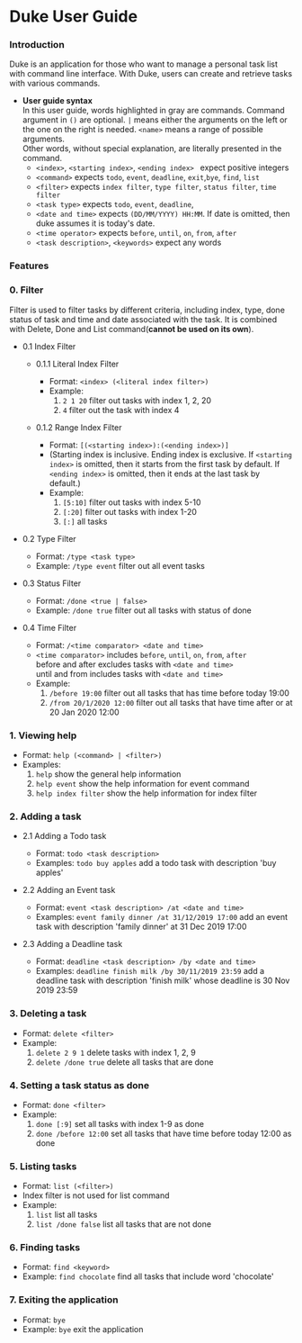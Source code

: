 # Duke User Guide
### Introduction
Duke is an application for those who want to manage a personal task list with command line interface.
With Duke, users can create and retrieve tasks with various commands.
- **User guide syntax**  
In this user guide, words highlighted in gray are commands. Command argument in `()` are optional.
`|` means either the arguments on the left or the one on the right is needed. `<name>` means a range of
possible arguments.<br> Other words, without special explanation, are literally presented in the command.
  - `<index>`, `<starting index>`, `<ending index> ` expect positive integers
  - `<command>` expects `todo`, `event`, `deadline`, `exit`,`bye`, `find`, `list`
  - `<filter>` expects `index filter`, `type filter`, `status filter`, `time filter`
  - `<task type>` expects `todo`, `event`, `deadline`,
  - `<date and time>` expects `(DD/MM/YYYY) HH:MM`. If date is omitted, then duke assumes it is today's date.
  - `<time operator>` expects `before`, `until`, `on`, `from`, `after`
  - `<task description>`, `<keywords>` expect any words

### Features 
### 0. Filter
Filter is used to filter tasks by different criteria, including index, type, done status of task and 
time and date associated with the task. It is combined with Delete, Done and List command(**cannot be 
used on its own**).
- 0.1 Index Filter
  - 0.1.1 Literal Index Filter
    * Format: `<index> (<literal index filter>)`
    * Example: 
      1. `2 1 20` filter out tasks with index 1, 2, 20
      2. `4` filter out the task with index 4
   
  - 0.1.2 Range Index Filter
    * Format: `[(<starting index>):(<ending index>)]`
    * (Starting index is inclusive. Ending index is exclusive. 
       If `<starting index>` is omitted, then it starts from the first task by default.
       If `<ending index>` is omitted, then it ends at the last task by default.)
    * Example: 
      1. `[5:10]` filter out tasks with index 5-10
      2. `[:20]` filter out tasks with index 1-20
      3. `[:]` all tasks
    

- 0.2 Type Filter
  - Format: `/type <task type>`
  - Example: `/type event` filter out all event tasks

- 0.3 Status Filter
  - Format: `/done <true | false>` 
  - Example: `/done true` filter out all tasks with status of done
  
- 0.4 Time Filter
  - Format: `/<time comparator> <date and time>`
  - `<time comparator>` includes `before`, `until`, `on`, `from`, `after`
    <br>before and after excludes tasks with `<date and time>`
    <br>until and from includes tasks with `<date and time>`
  - Example: 
    1. `/before 19:00` filter out all tasks that has time before today 19:00 
    2. `/from 20/1/2020 12:00` filter out all tasks that have time after or at 20 Jan 2020 12:00

### 1. Viewing help
* Format: `help (<command> | <filter>)`
* Examples: 
  1. `help` show the general help information
  2. `help event` show the help information for event command
  3. `help index filter` show the help information for index filter

### 2. Adding a task
- 2.1 Adding a Todo task
  - Format: `todo <task description>`
  - Examples: `todo buy apples` add a todo task with description 'buy apples'

- 2.2 Adding an Event task
  - Format: `event <task description> /at <date and time>`
  - Examples: `event family dinner /at 31/12/2019 17:00` add an event task with description 'family dinner'
  at 31 Dec 2019 17:00
  
- 2.3 Adding a Deadline task
  - Format: `deadline <task description> /by <date and time>`
  - Examples: `deadline finish milk /by 30/11/2019 23:59` add a deadline task with description 'finish milk' whose
  deadline is 30 Nov 2019 23:59
  
### 3. Deleting a task
* Format: `delete <filter>`
* Example: 
  1. `delete 2 9 1` delete tasks with index 1, 2, 9 
  2. `delete /done true` delete all tasks that are done

### 4. Setting a task status as done
* Format: `done <filter>`
* Example: 
  1. `done [:9]` set all tasks with index 1-9 as done
  2. `done /before 12:00` set all tasks that have time before today 12:00 as done

### 5. Listing tasks
* Format: `list (<filter>)`
* Index filter is not used for list command
* Example: 
  1. `list` list all tasks
  2. `list /done false` list all tasks that are not done

### 6. Finding tasks
* Format: `find <keyword>`
* Example: `find chocolate` find all tasks that include word 'chocolate'

### 7. Exiting the application
* Format: `bye`
* Example: `bye` exit the application
